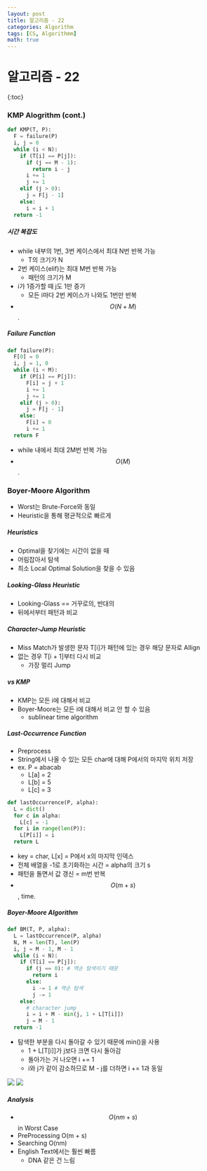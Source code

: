 ```yaml
---
layout: post
title: 알고리즘 - 22
categories: Algorithm
tags: [CS, Algorithmm]
math: true
---
```


# 알고리즘 - 22

{:toc}

### KMP Alogrithm (cont.)

```python
def KMP(T, P):
  F = failure(P)
  i, j = 0
  while (i < N):
    if (T[i] == P[j]):
      if (j == M - 1):
        return i - j
      i += 1
      j += 1
    elif (j > 0):
      j = F[j - 1]
    else:
      i = i + 1
  return -1
```

##### 시간 복잡도

- while 내부의 1번, 3번 케이스에서 최대 N번 반복 가능
  - T의 크기가 N
- 2번 케이스(elif)는 최대 M번 반복 가능
  - 패턴의 크기가 M
- i가 1증가할 때 j도 1만 증가
  - 모든 i마다 2번 케이스가 나와도 1번만 반복
- $$O(N + M)$$.

##### Failure Function

```python
def failure(P):
  F[0] = 0
  i, j = 1, 0
  while (i < M):
    if (P[i] == P[j]):
      F[i] = j + 1
      i += 1
      j += 1
    elif (j > 0):
      j = F[j - 1]
    else:
      F[i] = 0
      i += 1
  return F
```

- while 내에서 최대 2M번 반복 가능
- $$O(M)$$.

### Boyer-Moore Algorithm

- Worst는 Brute-Force와 동일
- Heuristic을 통해 평균적으로 빠르게

##### Heuristics

- Optimal을 찾기에는 시간이 없을 때
- 어림잡아서 탐색
- 최소 Local Optimal Solution을 찾을 수 있음

##### Looking-Glass Heuristic

- Looking-Glass == 거꾸로의, 반대의
- 뒤에서부터 패턴과 비교

##### Character-Jump Heuristic

- Miss Match가 발생한 문자 T[i]가 패턴에 있는 경우 해당 문자로 Allign
- 없는 경우 T[i + 1]부터 다시 비교
  - 가장 멀리 Jump

##### vs KMP

- KMP는 모든 i에 대해서 비교
- Boyer-Moore는 모든 i에 대해서 비교 안 할 수 있음
  - sublinear time algorithm

##### Last-Occurrence Function

- Preprocess
- String에서 나올 수 있는 모든 char에 대해 P에서의 마지막 위치 저장
- ex. P = abacab
  - L[a] = 2
  - L[b] = 5
  - L[c] = 3

```python
def lastOccurrence(P, alpha):
  L = dict()
  for c in alpha:
    L[c] = -1
  for i in range(len(P)):
    L[P[i]] = i
  return L
```

- key = char, L[x] = P에서 x의 마지막 인덱스
- 전체 배열을 -1로 초기화하는 시간 = alpha의 크기 s
- 패턴을 돌면서 값 갱신 = m번 반복
- $$O(m + s)$$\, time.

##### Boyer-Moore Algorithm

```python
def BM(T, P, alpha):
  L = lastOccurrence(P, alpha)
  N, M = len(T), len(P)
  i, j = M - 1, M - 1
  while (i < N):
    if (T[i] == P[j]):
      if (j == 0): # 역순 탐색이기 때문
        return i
      else:
        i -= 1 # 역순 탐색
        j -= 1
    else:
      # character jump
      i = i + M - min(j, 1 + L[T[i]])
      j = M - 1
  return -1
```

- 탐색한 부분을 다시 돌아갈 수 있기 때문에 min()을 사용
  - 1 + L[T[i]]가 j보다 크면 다시 돌아감
  - 돌아가는 거 나오면 i += 1
  - i와 j가 같이 감소하므로 M - j를 더하면 i += 1과 동일

<img src="https://github.com/L-Hyun/L-Hyun.github.io/blob/main/assets/Algorithm/22-2.png?raw=true" />
<img src="https://github.com/L-Hyun/L-Hyun.github.io/blob/main/assets/Algorithm/22-1.png?raw=true" />

##### Analysis

- $$O(nm + s)$$ in Worst Case
- PreProcessing O(m + s)
- Searching O(nm)
- English Text에서는 훨씬 빠름
  - DNA 같은 건 느림
